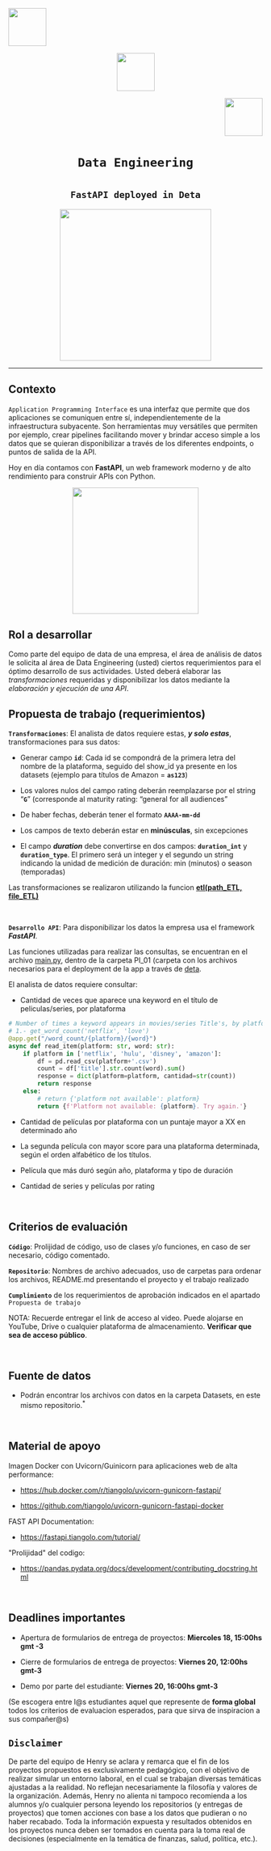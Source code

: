 <p align='left'><img src='https://assets.ubuntu.com/v1/ad9a02ac-ubuntu-orange.gif'height=75><p>

<p align='center'><img src='https://www.python.org/static/community_logos/python-logo.png' height=75><p>

<p align='right'><img src='https://code.visualstudio.com/assets/images/code-stable.png' height=75 ><p>

# <h1 align='center'>**`Data Engineering`**</h1>
# <h2 align='center'>**`FastAPI deployed in Deta`**</h2>


<p align="center"><img src="https://files.realpython.com/media/What-is-Data-Engineering_Watermarked.607e761a3c0e.jpg"  height=300></p>

<hr>  

## Contexto

`Application Programming Interface`  es una interfaz que permite que dos aplicaciones se comuniquen entre sí, independientemente de la infraestructura subyacente. Son herramientas muy versátiles que permiten por ejemplo, crear pipelines facilitando mover y brindar acceso simple a los datos que se quieran disponibilizar a través de los diferentes endpoints, o puntos de salida de la API.

Hoy en día contamos con **FastAPI**, un web framework moderno y de alto rendimiento para construir APIs con Python.
<p align=center>
<img src = 'https://i.ibb.co/9t3dD7D/blog-zenvia-imagens-3.png' height=250><p>

## Rol a desarrollar

Como parte del equipo de data de una empresa, el área de análisis de datos le solicita al área de Data Engineering (usted) ciertos requerimientos para el óptimo desarrollo de sus actividades. Usted deberá elaborar las *transformaciones* requeridas y disponibilizar los datos mediante la *elaboración y ejecución de una API*.



## **Propuesta de trabajo (requerimientos)**


**`Transformaciones`**:  El analista de datos requiere estas, ***y solo estas***, transformaciones para sus datos:


+ Generar campo **`id`**: Cada id se compondrá de la primera letra del nombre de la plataforma, seguido del show_id ya presente en los datasets (ejemplo para títulos de Amazon = **`as123`**)

+ Los valores nulos del campo rating deberán reemplazarse por el string “**`G`**” (corresponde al maturity rating: “general for all audiences”

+ De haber fechas, deberán tener el formato **`AAAA-mm-dd`**

+ Los campos de texto deberán estar en **minúsculas**, sin excepciones

+ El campo ***duration*** debe convertirse en dos campos: **`duration_int`** y **`duration_type`**. El primero será un integer y el segundo un string indicando la unidad de medición de duración: min (minutos) o season (temporadas)

Las transformaciones se realizaron utilizando la funcion __[**etl(path_ETL, file_ETL)**](https://github.com/Oscarszdz/PI01-Data-Engineering/blob/main/ETL_Functions/etl_functions.py)__

<br/>

**`Desarrollo API`**:  Para disponibilizar los datos la empresa usa el framework ***FastAPI***. 

Las funciones utilizadas para realizar las consultas, se encuentran en el archivo [main.py](https://github.com/Oscarszdz/PI01-Data-Engineering/blob/main/PI_01/main.py), dentro de la carpeta PI_01 (carpeta con los archivos necesarios para el deployment de la app a través de [deta](https://www.deta.sh/). 

El analista de datos requiere consultar:

+ Cantidad de veces que aparece una keyword en el título de peliculas/series, por plataforma
```python
# Number of times a keyword appears in movies/series Title's, by platform
# 1.- get_word_count('netflix', 'love')
@app.get("/word_count/{platform}/{word}")
async def read_item(platform: str, word: str):
    if platform in ['netflix', 'hulu', 'disney', 'amazon']:
        df = pd.read_csv(platform+'.csv')
        count = df['title'].str.count(word).sum()
        response = dict(platform=platform, cantidad=str(count))
        return response
    else:
        # return {'platform not available': platform}
        return {f'Platform not available: {platform}. Try again.'}
```

+ Cantidad de películas por plataforma con un puntaje mayor a XX en determinado año

+ La segunda película con mayor score para una plataforma determinada, según el orden alfabético de los títulos.

+ Película que más duró según año, plataforma y tipo de duración

+ Cantidad de series y películas por rating
<br/>



## **Criterios de evaluación**

**`Código`**: Prolijidad de código, uso de clases y/o funciones, en caso de ser necesario, código comentado. 

**`Repositorio`**: Nombres de archivo adecuados, uso de carpetas para ordenar los archivos, README.md presentando el proyecto y el trabajo realizado

**`Cumplimiento`** de los requerimientos de aprobación indicados en el apartado `Propuesta de trabajo`

NOTA: Recuerde entregar el link de acceso al video. Puede alojarse en YouTube, Drive o cualquier plataforma de almacenamiento. **Verificar que sea de acceso público**.

<br/>

## **Fuente de datos**

+ Podrán encontrar los archivos con datos en la carpeta Datasets, en este mismo repositorio.<sup>*</sup>
<br/>

## **Material de apoyo**

Imagen Docker con Uvicorn/Guinicorn para aplicaciones web de alta performance:

+ https://hub.docker.com/r/tiangolo/uvicorn-gunicorn-fastapi/ 

+ https://github.com/tiangolo/uvicorn-gunicorn-fastapi-docker

FAST API Documentation:

+ https://fastapi.tiangolo.com/tutorial/

"Prolijidad" del codigo:

+ https://pandas.pydata.org/docs/development/contributing_docstring.html

<br/>

## **Deadlines importantes**

+ Apertura de formularios de entrega de proyectos: **Miercoles 18, 15:00hs gmt -3**

+ Cierre de formularios de entrega de proyectos: **Viernes 20, 12:00hs gmt-3**
  
+ Demo por parte del estudiante: **Viernes 20, 16:00hs gmt-3** 

(Se escogera entre l@s estudiantes aquel que represente de **forma global** todos los criterios de evaluacion esperados, para que sirva de inspiracion a sus compañer@s)

## `Disclaimer`
De parte del equipo de Henry se aclara y remarca que el fin de los proyectos propuestos es exclusivamente pedagógico, con el objetivo de realizar simular un entorno laboral, en el cual se trabajan diversas temáticas ajustadas a la realidad. No reflejan necesariamente la filosofía y valores de la organización. Además, Henry no alienta ni tampoco recomienda a los alumnos y/o cualquier persona leyendo los repositorios (y entregas de proyectos) que tomen acciones con base a los datos que pudieran o no haber recabado. Toda la información expuesta y resultados obtenidos en los proyectos nunca deben ser tomados en cuenta para la toma real de decisiones (especialmente en la temática de finanzas, salud, política, etc.).
